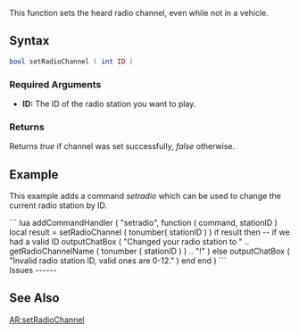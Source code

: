 This function sets the heard radio channel, even while not in a vehicle.

Syntax
------

``` lua
bool setRadioChannel ( int ID )             
```

### Required Arguments

-   **ID:** The ID of the radio station you want to play.

### Returns

Returns *true* if channel was set successfully, *false* otherwise.

Example
-------

This example adds a command *setradio* which can be used to change the current radio station by ID.

<section name="Client" class="client" show="true">
``` lua
addCommandHandler ( "setradio",
    function ( command, stationID )
        local result = setRadioChannel ( tonumber( stationID ) )
        if result then -- if we had a valid ID
            outputChatBox ( "Changed your radio station to " .. getRadioChannelName ( tonumber ( stationID ) ) .. "!" )
        else
            outputChatBox ( "Invalid radio station ID, valid ones are 0-12." )
        end
    end
)
```

</section>
Issues
------

See Also
--------

[AR:setRadioChannel](/docs/ar-setradiochannel.md "wikilink")
